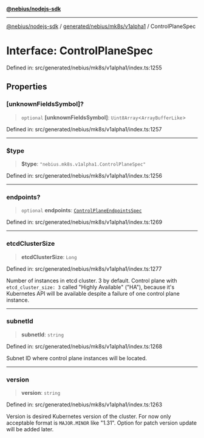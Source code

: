 [**@nebius/nodejs-sdk**](../../../../../README.md)

***

[@nebius/nodejs-sdk](../../../../../README.md) / [generated/nebius/mk8s/v1alpha1](../README.md) / ControlPlaneSpec

# Interface: ControlPlaneSpec

Defined in: src/generated/nebius/mk8s/v1alpha1/index.ts:1255

## Properties

### \[unknownFieldsSymbol\]?

> `optional` **\[unknownFieldsSymbol\]**: `Uint8Array`\<`ArrayBufferLike`\>

Defined in: src/generated/nebius/mk8s/v1alpha1/index.ts:1257

***

### $type

> **$type**: `"nebius.mk8s.v1alpha1.ControlPlaneSpec"`

Defined in: src/generated/nebius/mk8s/v1alpha1/index.ts:1256

***

### endpoints?

> `optional` **endpoints**: [`ControlPlaneEndpointsSpec`](ControlPlaneEndpointsSpec.md)

Defined in: src/generated/nebius/mk8s/v1alpha1/index.ts:1269

***

### etcdClusterSize

> **etcdClusterSize**: `Long`

Defined in: src/generated/nebius/mk8s/v1alpha1/index.ts:1277

Number of instances in etcd cluster.
 3 by default.
 Control plane with `etcd_cluster_size: 3` called "Highly Available" ("HA"), because it's Kubernetes API
 will be available despite a failure of one control plane instance.

***

### subnetId

> **subnetId**: `string`

Defined in: src/generated/nebius/mk8s/v1alpha1/index.ts:1268

Subnet ID where control plane instances will be located.

***

### version

> **version**: `string`

Defined in: src/generated/nebius/mk8s/v1alpha1/index.ts:1263

Version is desired Kubernetes version of the cluster. For now only acceptable format is
 `MAJOR.MINOR` like "1.31". Option for patch version update will be added later.
